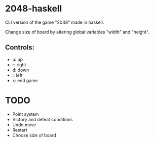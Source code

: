# 2048-haskell
CLI version of the game "2048" made in haskell.

Change size of board by altering global variables "width" and "height".

## Controls:
- u: up
- r: right
- d: down
- l: left
- x: end game

# TODO
- Point system
- Victory and defeat conditions
- Undo move
- Restart
- Choose size of board